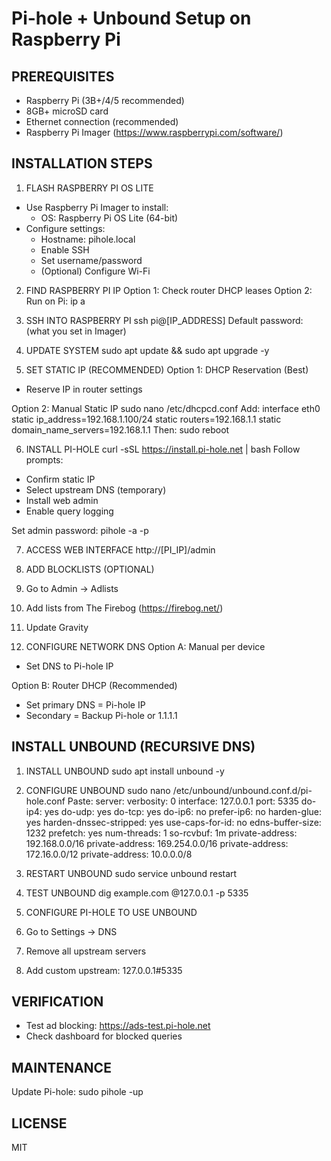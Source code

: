 # Pi-hole + Unbound Setup on Raspberry Pi

## PREREQUISITES
- Raspberry Pi (3B+/4/5 recommended)
- 8GB+ microSD card
- Ethernet connection (recommended)
- Raspberry Pi Imager (https://www.raspberrypi.com/software/)

## INSTALLATION STEPS

1. FLASH RASPBERRY PI OS LITE
- Use Raspberry Pi Imager to install:
  - OS: Raspberry Pi OS Lite (64-bit)
- Configure settings:
  - Hostname: pihole.local
  - Enable SSH
  - Set username/password
  - (Optional) Configure Wi-Fi

2. FIND RASPBERRY PI IP
Option 1: Check router DHCP leases
Option 2: Run on Pi:
ip a

3. SSH INTO RASPBERRY PI
ssh pi@[IP_ADDRESS]
Default password: (what you set in Imager)

4. UPDATE SYSTEM
sudo apt update && sudo apt upgrade -y

5. SET STATIC IP (RECOMMENDED)
Option 1: DHCP Reservation (Best)
- Reserve IP in router settings

Option 2: Manual Static IP
sudo nano /etc/dhcpcd.conf
Add:
interface eth0
static ip_address=192.168.1.100/24
static routers=192.168.1.1
static domain_name_servers=192.168.1.1
Then:
sudo reboot

6. INSTALL PI-HOLE
curl -sSL https://install.pi-hole.net | bash
Follow prompts:
- Confirm static IP
- Select upstream DNS (temporary)
- Install web admin
- Enable query logging

Set admin password:
pihole -a -p

7. ACCESS WEB INTERFACE
http://[PI_IP]/admin

8. ADD BLOCKLISTS (OPTIONAL)
1. Go to Admin -> Adlists
2. Add lists from The Firebog (https://firebog.net/)
3. Update Gravity

9. CONFIGURE NETWORK DNS
Option A: Manual per device
- Set DNS to Pi-hole IP

Option B: Router DHCP (Recommended)
- Set primary DNS = Pi-hole IP
- Secondary = Backup Pi-hole or 1.1.1.1

## INSTALL UNBOUND (RECURSIVE DNS)

1. INSTALL UNBOUND
sudo apt install unbound -y

2. CONFIGURE UNBOUND
sudo nano /etc/unbound/unbound.conf.d/pi-hole.conf
Paste:
server:
  verbosity: 0
  interface: 127.0.0.1
  port: 5335
  do-ip4: yes
  do-udp: yes
  do-tcp: yes
  do-ip6: no
  prefer-ip6: no
  harden-glue: yes
  harden-dnssec-stripped: yes
  use-caps-for-id: no
  edns-buffer-size: 1232
  prefetch: yes
  num-threads: 1
  so-rcvbuf: 1m
  private-address: 192.168.0.0/16
  private-address: 169.254.0.0/16
  private-address: 172.16.0.0/12
  private-address: 10.0.0.0/8

3. RESTART UNBOUND
sudo service unbound restart

4. TEST UNBOUND
dig example.com @127.0.0.1 -p 5335

5. CONFIGURE PI-HOLE TO USE UNBOUND
1. Go to Settings -> DNS
2. Remove all upstream servers
3. Add custom upstream: 127.0.0.1#5335

## VERIFICATION
- Test ad blocking: https://ads-test.pi-hole.net
- Check dashboard for blocked queries

## MAINTENANCE
Update Pi-hole:
sudo pihole -up

## LICENSE
MIT
